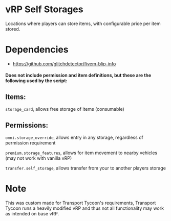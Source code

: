 # vRP Self Storages
Locations where players can store items, with configurable price per item stored.


# Dependencies
 - https://github.com/glitchdetector/fivem-blip-info

#### Does not include permission and item definitions, but these are the following used by the script:

## Items:
`storage_card`, allows free storage of items (consumable)

## Permissions:
`omni.storage_override`, allows entry in any storage, regardless of permission requirement

`premium.storage_features`, allows for item movement to nearby vehicles (may not work with vanilla vRP)

`transfer.self_storage`, allows transfer from your to another players storage

# Note
This was custom made for Transport Tycoon's requirements, Transport Tycoon runs a heavily modified vRP and thus not all functionality may work as intended on base vRP.
